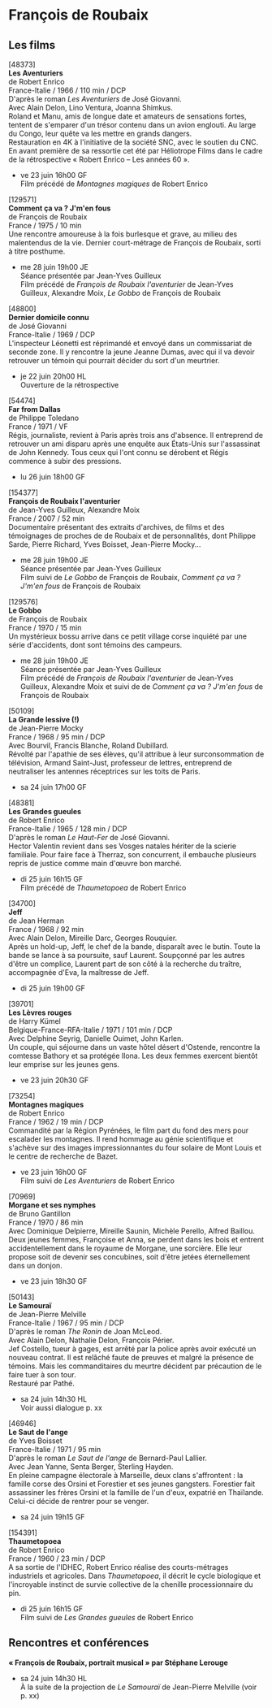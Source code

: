 # François de Roubaix

## Les films

[48373]  
**Les Aventuriers**  
de Robert Enrico  
France-Italie / 1966 / 110 min / DCP  
D'après le roman _Les Aventuriers_ de José Giovanni.  
Avec Alain Delon, Lino Ventura, Joanna Shimkus.  
Roland et Manu, amis de longue date et amateurs de sensations fortes, tentent de s'emparer d'un trésor contenu dans un avion englouti. Au large du Congo, leur quête va les mettre en grands dangers.  
Restauration en 4K à l'initiative de la société SNC, avec le soutien du CNC. En avant première de sa ressortie cet été par Héliotrope Films dans le cadre de la rétrospective « Robert Enrico – Les années 60 ».

- ve 23 juin 16h00 GF  
Film précédé de _Montagnes magiques_ de Robert Enrico

[129571]  
**Comment ça va ? J'm'en fous**  
de François de Roubaix  
France / 1975 / 10 min  
Une rencontre amoureuse à la fois burlesque et grave, au milieu des malentendus de la vie. Dernier court-métrage de François de Roubaix, sorti à titre posthume.

- me 28 juin 19h00 JE  
Séance présentée par Jean-Yves Guilleux  
Film précédé de _François de Roubaix l'aventurier_ de Jean-Yves Guilleux, Alexandre Moix, _Le Gobbo_ de François de Roubaix

[48800]  
**Dernier domicile connu**  
de José Giovanni  
France-Italie / 1969 / DCP  
L'inspecteur Léonetti est réprimandé et envoyé dans un commissariat de seconde zone. Il y rencontre la jeune Jeanne Dumas, avec qui il va devoir retrouver un témoin qui pourrait décider du sort d'un meurtrier.

- je 22 juin 20h00 HL  
Ouverture de la rétrospective

[54474]  
**Far from Dallas**  
de Philippe Toledano  
France / 1971 / VF  
Régis, journaliste, revient à Paris après trois ans d'absence. Il entreprend de retrouver un ami disparu après une enquête aux États-Unis sur l'assassinat de John Kennedy. Tous ceux qui l'ont connu se dérobent et Régis commence à subir des pressions.

- lu 26 juin 18h00 GF

[154377]  
**François de Roubaix l'aventurier**  
de Jean-Yves Guilleux, Alexandre Moix  
France / 2007 / 52 min  
Documentaire présentant des extraits d'archives, de films et des témoignages de proches de de Roubaix et de personnalités, dont Philippe Sarde, Pierre Richard, Yves Boisset, Jean-Pierre Mocky...

- me 28 juin 19h00 JE  
Séance présentée par Jean-Yves Guilleux  
Film suivi de _Le Gobbo_ de François de Roubaix, _Comment ça va ? J'm'en fous_ de François de Roubaix

[129576]  
**Le Gobbo**  
de François de Roubaix  
France / 1970 / 15 min  
Un mystérieux bossu arrive dans ce petit village corse inquiété par une série d'accidents, dont sont témoins des campeurs.

- me 28 juin 19h00 JE  
Séance présentée par Jean-Yves Guilleux  
Film précédé de _François de Roubaix l'aventurier_ de Jean-Yves Guilleux, Alexandre Moix et suivi de de _Comment ça va ? J'm'en fous_ de François de Roubaix

[50109]  
**La Grande lessive (!)**  
de Jean-Pierre Mocky  
France / 1968 / 95 min / DCP  
Avec Bourvil, Francis Blanche, Roland Dubillard.  
Révolté par l'apathie de ses élèves, qu'il attribue à leur surconsommation de télévision, Armand Saint-Just, professeur de lettres, entreprend de neutraliser les antennes réceptrices sur les toits de Paris.

- sa 24 juin 17h00 GF

[48381]  
**Les Grandes gueules**  
de Robert Enrico  
France-Italie / 1965 / 128 min / DCP  
D'après le roman _Le Haut-Fer_ de José Giovanni.  
Hector Valentin revient dans ses Vosges natales hériter de la scierie familiale. Pour faire face à Therraz, son concurrent, il embauche plusieurs repris de justice comme main d'œuvre bon marché.

- di 25 juin 16h15 GF  
Film précédé de _Thaumetopoea_ de Robert Enrico

[34700]  
**Jeff**  
de Jean Herman  
France / 1968 / 92 min  
Avec Alain Delon, Mireille Darc, Georges Rouquier.  
Après un hold-up, Jeff, le chef de la bande, disparaît avec le butin. Toute la bande se lance à sa poursuite, sauf Laurent. Soupçonné par les autres d'être un complice, Laurent part de son côté à la recherche du traître, accompagnée d'Eva, la maîtresse de Jeff.

- di 25 juin 19h00 GF

[39701]  
**Les Lèvres rouges**  
de Harry Kümel  
Belgique-France-RFA-Italie / 1971 / 101 min / DCP  
Avec Delphine Seyrig, Danielle Ouimet, John Karlen.  
Un couple, qui séjourne dans un vaste hôtel désert d'Ostende, rencontre la comtesse Bathory et sa protégée Ilona. Les deux femmes exercent bientôt leur emprise sur les jeunes gens.

- ve 23 juin 20h30 GF

[73254]  
**Montagnes magiques**  
de Robert Enrico  
France / 1962 / 19 min / DCP  
Commandité par la Région Pyrénées, le film part du fond des mers pour escalader les montagnes. Il rend hommage au génie scientifique et s'achève sur des images impressionnantes du four solaire de Mont Louis et le centre de recherche de Bazet.

- ve 23 juin 16h00 GF  
Film suivi de _Les Aventuriers_ de Robert Enrico

[70969]  
**Morgane et ses nymphes**  
de Bruno Gantillon  
France / 1970 / 86 min  
Avec Dominique Delpierre, Mireille Saunin, Michèle Perello, Alfred Baillou.  
Deux jeunes femmes, Françoise et Anna, se perdent dans les bois et entrent accidentellement dans le royaume de Morgane, une sorcière. Elle leur propose soit de devenir ses concubines, soit d'être jetées éternellement dans un donjon.

- ve 23 juin 18h30 GF

[50143]  
**Le Samouraï**  
de Jean-Pierre Melville  
France-Italie / 1967 / 95 min / DCP  
D'après le roman _The Ronin_ de Joan McLeod.  
Avec Alain Delon, Nathalie Delon, François Périer.  
Jef Costello, tueur à gages, est arrêté par la police après avoir exécuté un nouveau contrat. Il est relâché faute de preuves et malgré la présence de témoins. Mais les commanditaires du meurtre décident par précaution de le faire tuer à son tour.  
Restauré par Pathé.

- sa 24 juin 14h30 HL  
Voir aussi dialogue p. xx

[46946]  
**Le Saut de l'ange**  
de Yves Boisset  
France-Italie / 1971 / 95 min  
D'après le roman _Le Saut de l'ange_ de Bernard-Paul Lallier.  
Avec Jean Yanne, Senta Berger, Sterling Hayden.  
En pleine campagne électorale à Marseille, deux clans s'affrontent : la famille corse des Orsini et Forestier et ses jeunes gangsters. Forestier fait assassiner les frères Orsini et la famille de l'un d'eux, expatrié en Thaïlande. Celui-ci décide de rentrer pour se venger.

- sa 24 juin 19h15 GF

[154391]  
**Thaumetopoea**  
de Robert Enrico  
France / 1960 / 23 min / DCP  
A sa sortie de l'IDHEC, Robert Enrico réalise des courts-métrages industriels et agricoles. Dans _Thaumetopoea_, il décrit le cycle biologique et l'incroyable instinct de survie collective de la chenille processionnaire du pin.

- di 25 juin 16h15 GF  
Film suivi de _Les Grandes gueules_ de Robert Enrico

## Rencontres et conférences

**« François de Roubaix, portrait musical » par Stéphane Lerouge**

- sa 24 juin 14h30 HL  
À la suite de la projection de _Le Samouraï_ de Jean-Pierre Melville (voir p. xx)

